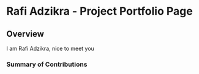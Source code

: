 # Rafi Adzikra - Project Portfolio Page

## Overview
I am Rafi Adzikra, nice to meet you

### Summary of Contributions
